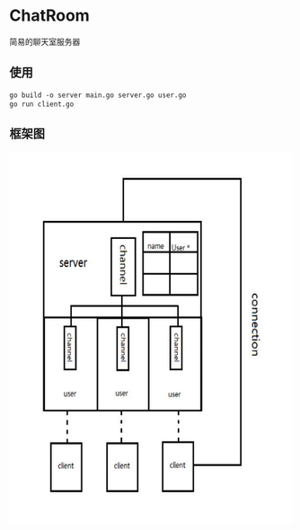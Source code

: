 # ChatRoom
简易的聊天室服务器

## 使用
```shell
go build -o server main.go server.go user.go
go run client.go
```
## 框架图
![Image text](https://github.com/7lon7/ChatRoom/blob/main/RM/kj.jpg)
